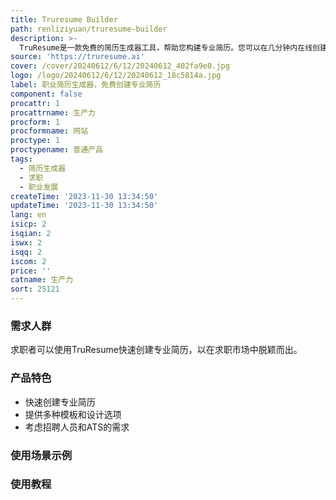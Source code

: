 ```yaml
---
title: Truresume Builder
path: renliziyuan/truresume-builder
description: >-
  TruResume是一款免费的简历生成器工具，帮助您构建专业简历。您可以在几分钟内在线创建专业简历，无需担心简历的外观问题。我们提供多种模板和设计选项供您选择，确保您的简历既具有视觉吸引力又专业。模板设计考虑了招聘人员的需求和ATS的工作原理，让您在这方面无后顾之忧。
source: 'https://truresume.ai'
cover: /cover/20240612/6/12/20240612_402fa9e8.jpg
logo: /logo/20240612/6/12/20240612_18c5814a.jpg
label: 职业简历生成器，免费创建专业简历
component: false
procattr: 1
procattrname: 生产力
procform: 1
procformname: 网站
proctype: 1
proctypename: 普通产品
tags:
  - 简历生成器
  - 求职
  - 职业发展
createTime: '2023-11-30 13:34:50'
updateTime: '2023-11-30 13:34:50'
lang: en
isicp: 2
isqian: 2
iswx: 2
isqq: 2
iscom: 2
price: ''
catname: 生产力
sort: 25121
---
```




### 需求人群
求职者可以使用TruResume快速创建专业简历，以在求职市场中脱颖而出。

### 产品特色
- 快速创建专业简历
- 提供多种模板和设计选项
- 考虑招聘人员和ATS的需求

### 使用场景示例


### 使用教程


  
